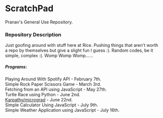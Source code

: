 # ScratchPad
Pranav's General Use Repository.

### Repository Description

Just goofing around with stuff here at Rice. Pushing things that aren't worth a repo by themselves but give a slight fun I guess :). Random codes, be it simple, complex :(. Womp Womp Womp......

##### Programs:

Playing Around With Spotify API - February 7th. <br>
Simple Rock Paper Scissors Game - March 3rd. <br>
Fetching from an API using JavaScript - May 27th. <br>
Turtle Race using Python - June 2nd. <br>
[Karpathy/micrograd](https://www.youtube.com/watch?v=VMj-3S1tku0&t=1s) - June 22nd. <br>
Simple Calculator Using JavaScript - July 9th. <br>
Simple Weather Application using JavaScript - July 16th. <br>

